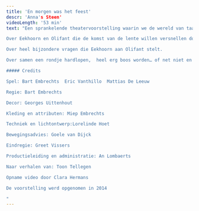 ```yaml
---
title: 'En morgen was het feest'
descr: 'Anna's Steen'
videoLength: '53 min'
text: "Een sprankelende theatervoorstelling waarin we de wereld van taart, beukennoten en eindeloos feesten op een beeldrijke en muzikale wijze tot leven brengen.   Stuk voor stuk pareltjes van verhalen van Toon Tellegen met een filosofische insteek en ongewone denkpistes en hersenkronkels, met zorg uitgezocht voor kinderen vanaf 5 jaar.

Over Eekhoorn en Olifant die de komst van de lente willen versnellen door haar een brief te schrijven:

Over heel bijzondere vragen die Eekhoorn aan Olifant stelt.

Over samen een rondje hardlopen,  heel erg boos worden… of net niet en over niet  naar taart verlangen, maar uiteindelijk toch heerlijk feest vieren.

##### Credits

Spel: Bart Embrechts  Eric Vanthillo  Mattias De Leeuw

Regie: Bart Embrechts

Decor: Georges Uittenhout

Kleding en attributen: Miep Embrechts

Techniek en lichtontwerp:Lorelinde Hoet

Bewegingsadvies: Goele van Dijck

Eindregie: Greet Vissers

Productieleiding en administratie: An Lombaerts

Naar verhalen van: Toon Tellegen

Opname video door Clara Hermans

De voorstelling werd opgenomen in 2014

‍"
---
```

